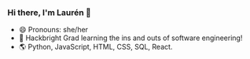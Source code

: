 ### Hi there, I'm Laurén 👋

- 😄 Pronouns: she/her
- :tada: Hackbright Grad learning the ins and outs of software engineering!
- 🌎 Python, JavaScript, HTML, CSS, SQL, React.
<!-- - 📫 Let's connect!  <a href="https://www.linkedin.com/in/laurencaroleen/">
  <img
    alt="LinkedIn"
    src="https://img.shields.io/badge/linkedin-%230077B5.svg?style=for-the-badge&logo=linkedin&logoColor=white"
  />
</a><a href="https://twitter.com/LaurenCaroleen">
  <img
    alt="Twitter"
    src="https://img.shields.io/badge/@laurencaroleen-%231DA1F2.svg?style=for-the-badge&logo=Twitter&logoColor=white"
  />
</a>

[![Top Langs](https://github-readme-stats.vercel.app/api/top-langs/?username=lauren-moore&layout=compact)](https://github-readme-stats.vercel.app/api/top-langs/?username=lauren-moore&layout=compact)
 -->

